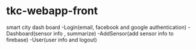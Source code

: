 # tkc-webapp-front
smart city dash board
-Login(email, facebook and google authentication)
-Dashboard(sensor info , summarize)
-AddSensor(add sensor info to firebase)
-User(user info and logout)

